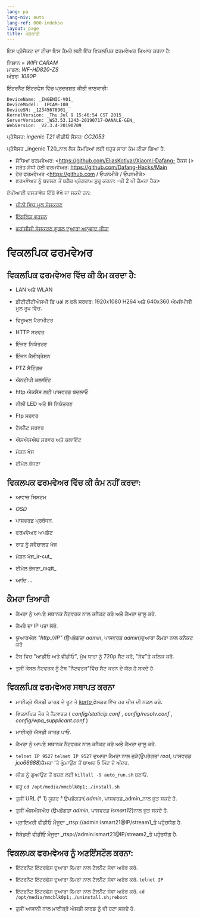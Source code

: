 ```yaml
---
lang: pa
lang-niv: auto
lang-ref: 000-indekso
layout: page
title: ਪੇਸ਼ਕਾਰੀ
---
```


ਇਸ ਪ੍ਰੋਜੈਕਟ ਦਾ ਟੀਚਾ ਇਸ ਕੈਮਰੇ ਲਈ ਇੱਕ ਵਿਕਲਪਿਕ ਫਰਮਵੇਅਰ ਤਿਆਰ ਕਰਨਾ ਹੈ:

ਨਿਸ਼ਾਨ = _WIFI CARAM_  
ਮਾਡਲ: _WF-HD820-ZS_  
ਅੰਤਰ: _1080P_

ਇੰਟਰਨੈੱਟ ਇੰਟਰਫੇਸ ਵਿੱਚ ਪ੍ਰਦਰਸ਼ਤ ਕੀਤੀ ਜਾਣਕਾਰੀ:
```
DeviceName: _INGENIC-V01_
DeviceModel: _IPCAM-100_
DeviceSN: _12345678901_
KernelVersion: _Thu Jul 9 15:46:54 CST 2015_
ServerVersion: _WS3.53.1243-20190717-DANALE-GEN_
WebVersion: _V2.3.4-20190709_
```

ਪ੍ਰੋਸੈਸਰ: _ingenic T21_
ਵੀਡੀਓ ਸੈਂਸਰ: _GC2053_

ਪ੍ਰੋਸੈਸਰ _ingenic T20_ਨਾਲ ਲੈਸ ਕੈਮਰਿਆਂ ਲਈ ਬਹੁਤ ਸਾਰਾ ਕੰਮ ਕੀਤਾ ਗਿਆ ਹੈ.
* ਸੋਧਿਆ ਫਰਮਵੇਅਰ: <https://github.com/EliasKotlyar/Xiaomi-Dafang- ਹੈਕਸ (>
* ਸਰੋਤ ਸੋਧੀ ਹੋਈ ਫਰਮਵੇਅਰ: <https://github.com/Dafang-Hacks/Main>
* ਹੋਰ ਫਰਮਵੇਅਰ <https://github.com / ਓਪਨਮੀਕੋ / ਓਪਨਮੀਕੋ>
* ਫਰਮਵੇਅਰ ਨੂੰ ਬਦਲਣ ਤੋਂ ਬਗੈਰ ਪ੍ਰੋਗਰਾਮ ਸ਼ੁਰੂ ਕਰਨਾ: -ਪੀ 2 ਪੀ ਕੈਮਰਾ ਹੈਕ>

ਏਪੀਆਈ ਦਸਤਾਵੇਜ਼ ਇੱਥੇ ਵੇਖੇ ਜਾ ਸਕਦੇ ਹਨ:  
* [ਚੀਨੀ ਵਿਚ ਮੂਲ ਸੰਸਕਰਣ](../zh/includes.zh/html/)


* [ਇੰਗਲਿਸ਼ ਵਰਜ਼ਨ](../en/includes.en/html/)


* [ਫਰਾਂਸੀਸੀ ਸੰਸਕਰਣ ਗੂਗਲ ਦੁਆਰਾ ਅਨੁਵਾਦ ਕੀਤਾ](../fr/includes.fr/html/)



# ਵਿਕਲਪਿਕ ਫਰਮਵੇਅਰ

## ਵਿਕਲਪਿਕ ਫਰਮਵੇਅਰ ਵਿੱਚ ਕੀ ਕੰਮ ਕਰਦਾ ਹੈ:

* LAN ਅਤੇ WLAN


* ਡੀਟੀਟੀਟੀਐਸਪੀ ਡਿ ual ਲ ਫਲੋ ਸਰਵਰ: 1920x1080 H264 ਅਤੇ 640x360 ਐਮਜੇਪੀਜੀ ਮੂਲ ਰੂਪ ਵਿੱਚ.


* ਵਿਜ਼ੂਅਲ ਪੈਰਾਮੀਟਰ


* HTTP ਸਰਵਰ


* ਇੰਜਣ ਨਿਯੰਤਰਣ


* ਇੰਜਨ ਕੈਲੀਬ੍ਰੇਸ਼ਨ


* PTZ ਸੈਟਿੰਗਜ਼


* ਐਨਟੀਪੀ ਕਲਾਇੰਟ


* http ਐਕਸੈਸ ਲਈ ਪਾਸਵਰਡ ਬਦਲਾਓ


* ਨੀਲੀ LED ਅਤੇ IR ਨਿਯੰਤਰਣ


* Ftp ਸਰਵਰ


* ਟੈਲਨੈੱਟ ਸਰਵਰ


* ਐਸਐਸਐਚ ਸਰਵਰ ਅਤੇ ਕਲਾਇੰਟ


* ਮੋਸ਼ਨ ਖੋਜ


* ਈਮੇਲ ਭੇਜਣਾ



## ਵਿਕਲਪਕ ਫਰਮਵੇਅਰ ਵਿੱਚ ਕੀ ਕੰਮ ਨਹੀਂ ਕਰਦਾ:

* ਆਵਾਜ਼ ਸਿਸਟਮ


* _OSD_


* ਪਾਸਵਰਡ ਪ੍ਰਬੰਧਨ.


* ਫਰਮਵੇਅਰ ਅਪਡੇਟ


* ਰਾਤ ਨੂੰ ਸਵੈਚਾਲਤ ਖੋਜ


* ਮੋਸ਼ਨ ਖੋਜ_ir-cut_


* ਈਮੇਲ ਭੇਜਣਾ_mqtt_


* ਆਦਿ ...



## ਕੈਮਰਾ ਤਿਆਰੀ

* ਕੈਮਰਾ ਨੂੰ ਆਪਣੇ ਸਥਾਨਕ ਨੈਟਵਰਕ ਨਾਲ ਕਨੈਕਟ ਕਰੋ ਅਤੇ ਕੈਮਰਾ ਚਾਲੂ ਕਰੋ.


* ਕੈਮਰੇ ਦਾ IP ਪਤਾ ਲੱਭੋ.


* ਯੂਆਰਐਲ _"http://IP"_ (ਉਪਭੋਗਤਾ _admin_, ਪਾਸਵਰਡ _admin_)ਦੁਆਰਾ ਕੈਮਰਾ ਨਾਲ ਕਨੈਕਟ ਕਰੋ


* ਟੈਬ ਵਿਚ "ਆਡੀਓ ਅਤੇ ਵੀਡੀਓ", ਮੁੱਖ ਧਾਰਾ ਨੂੰ 720p ਸੈੱਟ ਕਰੋ, "ਸੇਵ"ਤੇ ਕਲਿਕ ਕਰੋ.


* ਤੁਸੀਂ ਕੇਬਲ ਨੈਟਵਰਕ ਨੂੰ ਟੈਬ "ਨੈਟਵਰਕ"ਵਿੱਚ ਸੈਟ ਕਰਨ ਦੇ ਯੋਗ ਹੋ ਸਕਦੇ ਹੋ.



## ਵਿਕਲਪਿਕ ਫਰਮਵੇਅਰ ਸਥਾਪਤ ਕਰਨਾ

* ਮਾਈਕ੍ਰੋ ਐਸਡੀ ਕਾਰਡ ਦੇ ਰੂਟ ਤੇ [ _karto_ ](https://github.com/jmichault/ipcam-100/tree/master/karto) ਫੋਲਡਰ ਵਿੱਚ ਹਰ ਚੀਜ਼ ਦੀ ਨਕਲ ਕਰੋ.


* ਵਿਕਲਪਿਕ ਤੌਰ ਤੇ ਨੈਟਵਰਕ ( _config/staticip.conf_ , _config/resolv.conf_ , _config/wpa_supplicant.conf_ )


* ਮਾਈਕ੍ਰੋ ਐਸਡੀ ਕਾਰਡ ਪਾਓ.


* ਕੈਮਰਾ ਨੂੰ ਆਪਣੇ ਸਥਾਨਕ ਨੈਟਵਰਕ ਨਾਲ ਕਨੈਕਟ ਕਰੋ ਅਤੇ ਕੈਮਰਾ ਚਾਲੂ ਕਰੋ.


*  `telnet IP 9527`  `telnet IP 9527` ਦੁਆਰਾ ਕੈਮਰਾ ਨਾਲ ਜੁੜੋ(ਉਪਭੋਗਤਾ _root_, ਪਾਸਵਰਡ _jco66688_)ਕੈਮਰਾ 'ਤੇ ਘੁੰਮਾਉਣ ਤੋਂ ਬਾਅਦ 5 ਮਿੰਟ ਦੇ ਅੰਦਰ.


* ਲੀਗ ਨੂੰ ਗੁਆਉਣ ਤੋਂ ਬਚਣ ਲਈ `killall -9 auto_run.sh` ਬਣਾਓ.


* ਫਰੂ `cd /opt/media/mmcblk0p1;./install.sh`


* ਤੁਸੀਂ URL (° 1) ਯੂਜ਼ਰ ° ਉਪਭੋਗਤਾ( _admin_, ਪਾਸਵਰਡ_admin_ਨਾਲ ਜੁੜ ਸਕਦੇ ਹੋ.


* ਤੁਸੀਂ ਐਸਐਸਐਚ (ਉਪਭੋਗਤਾ _admin_, ਪਾਸਵਰਡ _ismart12_)ਨਾਲ ਜੁੜ ਸਕਦੇ ਹੋ.


* ਪ੍ਰਾਇਮਰੀ ਵੀਡੀਓ ਮੌਜੂਦਾ _rtsp://admin:ismart21@IP/stream1_ਤੇ ਪਹੁੰਚਯੋਗ ਹੈ.


* ਸੈਕੰਡਰੀ ਵੀਡੀਓ ਮੌਜੂਦਾ _rtsp://admin:ismart21@IP/stream2_ਤੇ ਪਹੁੰਚਯੋਗ ਹੈ.



## ਵਿਕਲਪਕ ਫਰਮਵੇਅਰ ਨੂੰ ਅਣਇੰਸਟੌਲ ਕਰਨਾ:

* ਇੰਟਰਨੈਟ ਇੰਟਰਫੇਸ ਦੁਆਰਾ ਕੈਮਰਾ ਨਾਲ ਟੈਲਨੈੱਟ ਸੇਵਾ ਅਰੰਭ ਕਰੋ.


* ਇੰਟਰਨੈਟ ਇੰਟਰਫੇਸ ਦੁਆਰਾ ਕੈਮਰਾ ਨਾਲ ਟੈਲਨੈੱਟ ਸੇਵਾ ਅਰੰਭ ਕਰੋ. `telnet IP` 


* ਇੰਟਰਨੈਟ ਇੰਟਰਫੇਸ ਦੁਆਰਾ ਕੈਮਰਾ ਨਾਲ ਟੈਲਨੈੱਟ ਸੇਵਾ ਅਰੰਭ ਕਰੋ. `cd /opt/media/mmcblk0p1;./uninstall.sh;reboot`



* ਤੁਸੀਂ ਆਸਾਨੀ ਨਾਲ ਮਾਈਕ੍ਰੋ ਐਸਡੀ ਕਾਰਡ ਨੂੰ ਵੀ ਹਟਾ ਸਕਦੇ ਹੋ.


